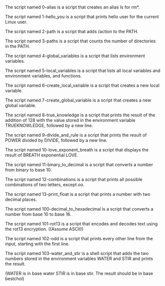 The script named 0-alias is a script that creates an alias ls for rm*.



The script named 1-hello_you is a script that prints hello user for the current Linux user.



The script named 2-path is a script that adds /action to the PATH.



The script named 3-paths is a script that counts the number of directories in the PATH.



The script named 4-global_variables is a script that lists environment variables.



The script named 5-local_variables is a script that lists all local variables and environment variables, and functions.



The script named 6-create_local_variable is a script that creates a new local variable.



The script named 7-create_global_variable is a script that creates a new global variable.



The script named 8-true_knowledge is a script that prints the result of the addition of 128 with the value stored in the environment variable TRUEKNOWLEDGE, followed by a new line.



The script named 9-divide_and_rule is a script that prints the result of POWER divided by DIVIDE, followed by a new line.



The script named 10-love_exponent_breath is a script that displays the result of BREATH exponential LOVE.



The script named 11-binary_to_decimal is a script that converts a number from binary to base 10.



The script named 12-combinations is a script that prints all possible combinations of two letters, except *oo*.



The script named 13-print_float is a script that prints a number with two decimal places.



The script named 100-decimal_to_hexadecimal is a script that converts a number from base 10 to base 16.



The script named  101-rot13 is a script that encodes and decodes text using the rot13 encryption. ((Assume ASCII))



The script named  102-odd is a script that prints every other line from the input, starting with the first line.



The script named  103-water_and_stir is a shell script that adds the two numbers stored in the environment variables WATER and STIR and prints the result.

(WATER is in base water STIR is in base stir. The result should be in base bestchol)




